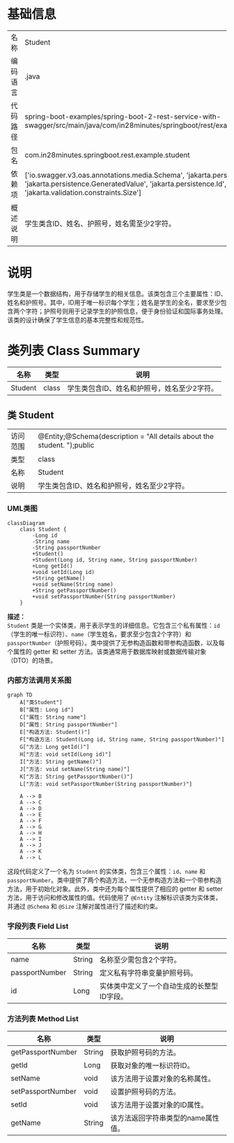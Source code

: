 # 基础信息

|      |      |
|------|------|
| 名称 | Student |
| 编码语言 | .java |
| 代码路径 | spring-boot-examples/spring-boot-2-rest-service-with-swagger/src/main/java/com/in28minutes/springboot/rest/example/student/Student.java |
| 包名 | com.in28minutes.springboot.rest.example.student |
| 依赖项 | ['io.swagger.v3.oas.annotations.media.Schema', 'jakarta.persistence.Entity', 'jakarta.persistence.GeneratedValue', 'jakarta.persistence.Id', 'jakarta.validation.constraints.Size'] |
| 概述说明 | 学生类含ID、姓名、护照号，姓名需至少2字符。 |

# 说明

学生类是一个数据结构，用于存储学生的相关信息。该类包含三个主要属性：ID、姓名和护照号。其中，ID用于唯一标识每个学生；姓名是学生的全名，要求至少包含两个字符；护照号则用于记录学生的护照信息，便于身份验证和国际事务处理。该类的设计确保了学生信息的基本完整性和规范性。

# 类列表 Class Summary

| 名称   | 类型  | 说明 |
|-------|------|-------------|
| Student | class | 学生类包含ID、姓名和护照号，姓名至少2字符。 |



## 类 Student

|      |      |
|------|------|
| 访问范围 | @Entity;@Schema(description = "All details about the student. ");public |
| 类型 | class |
| 名称 | Student |
| 说明 | 学生类包含ID、姓名和护照号，姓名至少2字符。 |


### UML类图

```mermaid
classDiagram
    class Student {
        -Long id
        -String name
        -String passportNumber
        +Student()
        +Student(Long id, String name, String passportNumber)
        +Long getId()
        +void setId(Long id)
        +String getName()
        +void setName(String name)
        +String getPassportNumber()
        +void setPassportNumber(String passportNumber)
    }
```

**描述：**  
`Student` 类是一个实体类，用于表示学生的详细信息。它包含三个私有属性：`id`（学生的唯一标识符）、`name`（学生姓名，要求至少包含2个字符）和 `passportNumber`（护照号码）。类中提供了无参构造函数和带参构造函数，以及每个属性的 getter 和 setter 方法。该类通常用于数据库映射或数据传输对象（DTO）的场景。


### 内部方法调用关系图

```mermaid
graph TD
    A["类Student"]
    B["属性: Long id"]
    C["属性: String name"]
    D["属性: String passportNumber"]
    E["构造方法: Student()"]
    F["构造方法: Student(Long id, String name, String passportNumber)"]
    G["方法: Long getId()"]
    H["方法: void setId(Long id)"]
    I["方法: String getName()"]
    J["方法: void setName(String name)"]
    K["方法: String getPassportNumber()"]
    L["方法: void setPassportNumber(String passportNumber)"]

    A --> B
    A --> C
    A --> D
    A --> E
    A --> F
    A --> G
    A --> H
    A --> I
    A --> J
    A --> K
    A --> L
```

这段代码定义了一个名为 `Student` 的实体类，包含三个属性：`id`、`name` 和 `passportNumber`。类中提供了两个构造方法，一个无参构造方法和一个带参构造方法，用于初始化对象。此外，类中还为每个属性提供了相应的 getter 和 setter 方法，用于访问和修改属性的值。代码使用了 `@Entity` 注解标识该类为实体类，并通过 `@Schema` 和 `@Size` 注解对属性进行了描述和约束。

### 字段列表 Field List

| 名称  | 类型  | 说明 |
|-------|-------|------|
| name | String | 名称至少需包含2个字符。 |
| passportNumber | String | 定义私有字符串变量护照号码。 |
| id | Long | 实体类中定义了一个自动生成的长整型ID字段。 |

### 方法列表 Method List

| 名称  | 类型  | 说明 |
|-------|-------|------|
| getPassportNumber | String | 获取护照号码的方法。 |
| getId | Long | 获取对象的唯一标识符ID。 |
| setName | void | 该方法用于设置对象的名称属性。 |
| setPassportNumber | void | 设置护照号码的方法。 |
| setId | void | 该方法用于设置对象的ID属性。 |
| getName | String | 该方法返回字符串类型的name属性值。 |




